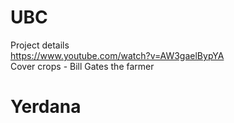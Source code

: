 # UBC
Project details
<br>
https://www.youtube.com/watch?v=AW3gaelBypYA
<br>
Cover crops - Bill Gates the farmer
<br>
# Yerdana
